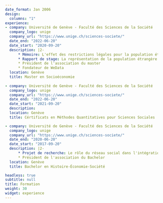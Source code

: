 ```yaml
---
date_format: Jan 2006
design:
  columns: "1"
experience:
- company: Université de Genève - Faculté des Sciences de la Société
  company_logo: unige
  company_url: "https://www.unige.ch/sciences-societe/"
  date_end: "2022-06-20"
  date_start: "2020-09-20"
  description: |2-
      * Mémoire: L'effet des restrictions légales pour la population étrangère sur le marché du travail suisse.
      * Rapport de stage: La représentation de la population étrangère dans le secteur public suisse.
      * Président de l'association du master
      * Fondateur de WeData
  location: Genève
  title: Master en Socioéconomie
  
- company: Université de Genève - Faculté des Sciences de la Société
  company_logo: unige
  company_url: "https://www.unige.ch/sciences-societe/"
  date_end: "2022-06-20"
  date_start: "2021-09-20"
  description:
  location: Genève
  title: Cértificats en Méthodes Quantitatives pour Sciences Sociales

- company: Université de Genève - Faculté des Sciences de la Société
  company_logo: unige
  company_url: "https://www.unige.ch/sciences-societe/"
  date_end: "2020-06-20"
  date_start: "2017-09-20"
  description: |2-
      * Projet de recherche: Le rôle du réseau social dans l'intégration structurelle de la population de réfugiers à Genève.
      * Président de l'association du Bachelor
  location: Genève
  title: Bachelor en Histoire-Économie-Société

headless: true
subtitle: null
title: Formation
weight: 30
widget: experience
---
```

